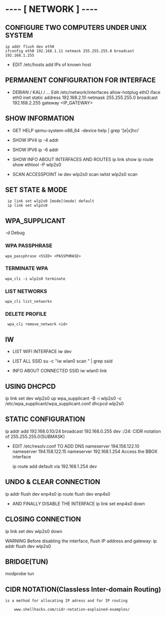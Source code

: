 # ---- [ NETWORK ] ---- 

## CONFIGURE TWO COMPUTERS UNDER UNIX SYSTEM
	ip addr flush dev eth0
	ifconfig eth0 192.168.1.11 netmask 255.255.255.0 broadcast 192.168.1.255

* EDIT /etc/hosts
	add IPs of known host

## PERMANENT CONFIGURATION FOR INTERFACE
* DEBIAN / KALI / ...
	Edit /etc/network/interfaces
		allow-hotplug ethO
		iface eth0 inet static 
			address 192.168.2.10 
			netmask 255.255.255.0 
			broadcast 192.168.2.255
			gateway <IP_GATEWAY>


## SHOW INFORMATION  
* GET HELP
  qemu-system-x86_64 -device help | grep '[e|x]hci'

* SHOW IPV4 
   ip -4 addr

* SHOW IPV6
   ip -6 addr

* SHOW INFO ABOUT INTERFACES AND ROUTES
   ip link show
   ip route show
   ethtool -P wlp2s0

* SCAN ACCESSPOINT
     iw dev wlp2s0 scan
     iwlist wlp2s0 scan

## SET STATE & MODE 
     ip link set wlp2s0 [mode](mode) default
     ip link set wlp2s0 

## WPA_SUPPLICANT 
   -d Debug 

  ### WPA PASSPHRASE
    wpa_passphrase <SSID> <PASSPHRASE>  

  ### TERMINATE WPA
    wpa_cli -i wlp2s0 terminate

  ### LIST NETWORKS
    wpa_cli list_networks

  ### DELETE PROFILE
     wpa_cli remove_network <id>

## IW
* LIST WIFI INTERFACE
        iw dev

* LIST ALL SSID
        su -c "iw wlan0 scan " | grep ssid

* INFO ABOUT CONNECTED SSID
        iw wlan0 link

## USING DHCPCD

   ip link set dev wlp2s0 up
    wpa_supplicant -B -i wlp2s0 -c /etc/wpa_supplicant/wpa_supplicant.conf
    dhcpcd wlp2s0

## STATIC CONFIGURATION 

  ip addr add 192.168.0.10/24 broadcast 192.168.0.255 dev <interface>
      :/24: CIDR notation of 255.255.255.0(SUBMASK)

* EDIT /etc/resolv.conf TO ADD DNS 
     nameserver 194.158.122.10
     nameserver 194.158.122.15
     nameserver 192.168.1.254        Access the BBOX interface

     ip route add default via 192.168.1.254 dev <interface>

## UNDO & CLEAR CONNECTION
  ip addr flush dev enp4s0
  ip route flush dev enp4s0

* AND FINALLY DISABLE THE INTERFACE
       ip link set enp4s0 down

## CLOSING CONNECTION
   ip link set dev wlp2s0 down

WARNING Before disabling the interface, flush IP address and gateway:
   ip addr flush dev wlp2s0

## BRIDGE(TUN)
  modprobe tun

## CIDR NOTATION(Classless Inter-domain Routing)
    is a method for allocating IP adress and for IP routing

        www.shellhacks.com/cidr-notation-explained-examples/

